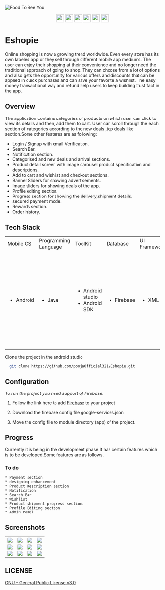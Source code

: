 
![Food To See You](https://user-images.githubusercontent.com/86681482/191313560-ee78bc95-c476-4c1b-8ccb-ba762f4992cf.gif)

<p align = "center">
      <img src = "https://badgen.net/badge/Open%20Source%20%3F/Yes%21/blue?icon=github" height = 25/>
      <a href= "https://github.com/kodeflap/Eshopie/tags ">
      <img src = "https://img.shields.io/github/release/kodeFlap/Eshopie.svg" height = 25/></a>
      <a href= "https://github.com/kodeflap/Eshopie/blob/master/LICENSE ">
      <img src = "https://img.shields.io/github/license/kodeFlap/Eshopie.svg" height = 25/></a>
      <img src = "https://img.shields.io/github/contributors/kodeFlap/Eshopie.svg" height = 25/></a>
      <img src = "https://img.shields.io/badge/PRs-welcome-brightgreen.svg?style=flat-square" height = 25/>
      <a href= "https://gitHub.com/kodeflap/Eshopie/issues/ ">
      <img src = "https://img.shields.io/github/issues/kodeFlap/Eshopie.svg" height = 25/></a>
</p>

# Eshopie

Online shopping is now a growing trend worldwide. Even every store has its own labeled app or they sell through different mobile app mediums. The user can enjoy their shopping at their convenience and no longer need the traditional approach of going to shop. They can choose from a lot of options and also gets the opportunity for various offers and discounts that can be applied in quick purchases and can save your favorite a wishlist. The easy money transactional way and refund help users to keep building trust fact in the app.

## Overview

The application contains categories of products on which user can click to view its details and then, add them to cart.
User can scroll through the each section of categories according to the new deals ,top deals like section.Some other features are as following:

* Login / Signup with email Verification.
* Search Bar.
* Notification section.
* Categorised and new deals and arrival sections.
* Product detail screen with image carousel product specification and descriptions.
* Add to cart and wishlist and checkout sections.
* Banner Sliders for showing advertisements.
* Image sliders for showing deals of the app.
* Profile editing section.
* Progress section for showing the delivery,shipment details.
* secured payment mode.
* Rewards section.
* Order history.

## Tech Stack

<table>
  <tr>
     <td>Mobile OS</td>
     <td>Programming Language</td>
     <td>ToolKit</td>
     <td>Database</td>
     <td>UI Framework</td>
     <td>Libraries </td>
  </tr>
  <tr>
     <td><ul><li>Android</li></ul></td>
     <td><ul><li>Java</li></ul></td>
     <td><ul><li>Android studio</li>
     <li>Android SDK</li></ul></td>
     <td><ul><li>Firebase</li></ul></td>
     <td><ul><li>XML</li></ul></td>
     <td>
<ul>
<li>Firebase</li>
<li>Retrofit</li>
<li>Glide</li>
<li>Navigation</li>
<li>Circular Image View</li>
<li>Espresso</li>
<li>Material Design</li>
<li>Razorpay</li>
<li>Paytm</li>
<li>Google pay</li>
</ul></td>
  </tr>
 </table>

Clone the project in the android studio

```bash
  git clone https://github.com/poojaOfficial321/Eshopie.git
```


## Configuration

*To run the project you need support of Firebase.*

1.  Follow the link here to add [Firebase](https://firebase.google.com/docs/android/setup) to your project

2. Download the firebase config file google-services.json

3. Move the config file to module directory (app) of the project.
    
## Progress

Currently it is being in the development phase.It has certain features which is 
to be developed.Some features are as follows.

### To do
```
* Payment section
* designing enhancement
* Product Description section
* Notification
* Search Bar
* Wishlist
* Product shipment progress section.
* Profile Editing section
* Admin Panel
```

## Screenshots
<table>
  <tr>
    <td valign="top"><img src="https://github.com/poojaOfficial321/Eshopie/blob/main/Screenshot_2022-02-15-14-33-43-04.png"></td>
    <td valign="top"><img src="https://github.com/poojaOfficial321/Eshopie/blob/main/Screenshot_2022-02-15-14-29-13-81.png"></td>
    <td valign="top"><img src="https://github.com/poojaOfficial321/Eshopie/blob/main/Screenshot_2022-02-15-14-29-08-03.png"></td>
    <td valign="top"><img src="https://github.com/poojaOfficial321/Eshopie/blob/main/Screenshot_2022-02-15-14-28-41-03.png"></td>
  </tr>
   <tr>
    <td valign="top"><img src="https://github.com/poojaOfficial321/Eshopie/blob/main/Screenshot_2022-02-15-14-28-32-73.png"></td>
    <td valign="top"><img src="https://github.com/poojaOfficial321/Eshopie/blob/main/Screenshot_2022-02-07-14-14-37-50.png"></td>
    <td valign="top"><img src="https://github.com/poojaOfficial321/Eshopie/blob/main/Screenshot_2022-02-07-14-14-32-51.png"></td>
    <td valign="top"><img src="https://github.com/poojaOfficial321/Eshopie/blob/main/Screenshot_2022-02-07-14-14-19-62.png"></td>
  </tr>
   <tr>
    <td valign="top"><img src="https://github.com/poojaOfficial321/Eshopie/blob/main/Screenshot_2022-01-21-02-54-45-53.png"></td>
    <td valign="top"><img src="https://github.com/poojaOfficial321/Eshopie/blob/main/Screenshot_2022-01-27-02-31-26-41.png"></td>
    <td valign="top"><img src="https://github.com/poojaOfficial321/Eshopie/blob/main/Screenshot_2022-01-27-02-31-31-15.png"></td>
    <td valign="top"><img src="https://github.com/poojaOfficial321/Eshopie/blob/main/Screenshot_2022-02-07-14-14-19-62.png"></td>
  </tr>
 </table>
 
 ## LICENSE

[GNU - General Public License v3.0](LICENSE)

